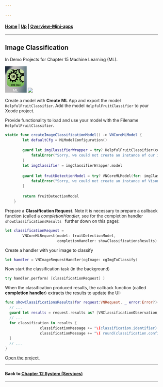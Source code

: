 ```yaml
---

---
```

#### [Home](../../README.md) | [Up](../README.md) | [Overview-Mini-apps](../../demo-apps.md)

---






## Image Classification

In Demo Projects for Chapter 15 Machine Learning (ML).

![](screenshots/15-MachineLearning-AppIcon.png)
![](screenshots/15-MachineLearning.png)

Create a model with **Create ML** App and export the model `HelpfulFruitClassifier`. Add the model `HelpfulFruitClassifier` to your Xcode project. 

Provide functionality to load and use your model with the Filename `HelpfulFruitClassifier`. 

```swift
static func createImageClassificationModel() -> VNCoreMLModel {
        let defaultCfg = MLModelConfiguration()
        
        guard let imgClassifierWrapper = try? HelpfulFruitClassifier(configuration: defaultCfg) else {
            fatalError("Sorry, we could not create an instance of our image classifier.")
        }
        let imgClassifier = imgClassifierWrapper.model
        
        guard let fruitDetectionModel = try? VNCoreMLModel(for: imgClassifier) else {
            fatalError("Sorry, we could not create an instance of Vison Core Machine Learning Model.")
        }
        
        return fruitDetectionModel
    }
```


Prepare a **Classification Request**. Note it is necessary to prepare a callback function (called a *completionHandler*, see for the completion handler `showClassificationsResults ` further down on this page):

```swift
let classificationRequest =
        VNCoreMLRequest(model: fruitDetectionModel,
                        completionHandler: showClassificationsResults)
```


Create a handler with your image to classify

```swift
let handler = VNImageRequestHandler(cgImage: cgImgToClassify)
```

Now start the classification task (in the background)

```swift
try handler.perform( [classificationRequest] )
```


When the classification produced results, the callback function (called **completion handler**) extracts the results to update the UI:

```swift
func showClassificationsResults(for request:VNRequest, _ error:Error?){
  // ...
  guard let results = request.results as? [VNClassificationObservation] 
  // ... 
  for classification in results {
                classificationMessage += "\(classification.identifier) "
                classificationMessage += "\( round(classification.confidence * 1000)/10)%\n"
  }
  // ... 
}
```



[Open the project](./Fruit-Detect.xcodeproj).
	
---
#### Back to [Chapter 12 System (Services)](../../chapter-12-system/README.md)

---